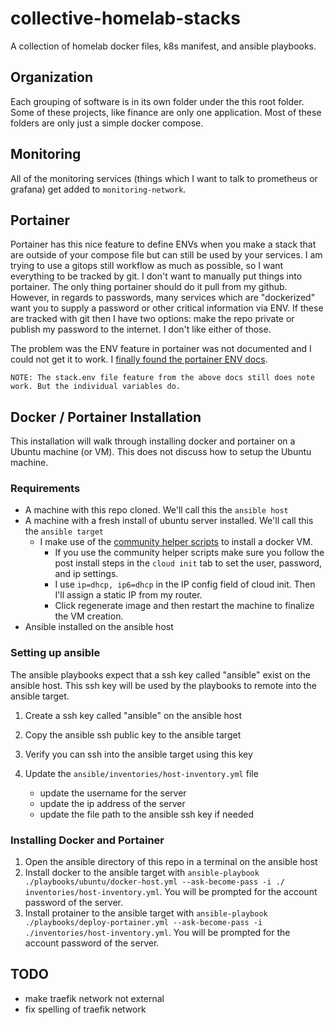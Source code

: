 # collective-homelab-stacks

A collection of homelab docker files, k8s manifest, and ansible playbooks.

## Organization

Each grouping of software is in its own folder under the this root folder. Some of these projects, like finance are only one application. Most of these folders are only just a simple docker compose.

## Monitoring

All of the monitoring services (things which I want to talk to prometheus or grafana) get added to `monitoring-network`.

## Portainer

Portainer has this nice feature to define ENVs when you make a stack that are outside of your compose file but can still be used by your services. I am trying to use a gitops still workflow as much as possible, so I want everything to be tracked by git. I don't want to manually put things into portainer. The only thing portainer should do it pull from my github. However, in regards to passwords, many services which are "dockerized" want you to supply a password or other critical information via ENV. If these are tracked with git then I have two options: make the repo private or publish my password to the internet. I don't like either of those. 

The problem was the ENV feature in portainer was not documented and I could not get it to work. I [finally found the portainer ENV docs](https://www.portainer.io/blog/using-env-files-in-stacks-with-portainer).

`NOTE: The stack.env file feature from the above docs still does note work. But the individual variables do.`

## Docker / Portainer Installation
This installation will walk through installing docker and portainer on a Ubuntu machine (or VM). This does not discuss how to setup the Ubuntu machine.

### Requirements

- A machine with this repo cloned. We'll call this the `ansible host`
- A machine with a fresh install of ubuntu server installed. We'll call this the `ansible target`
    - I make use of the [community helper scripts](https://community-scripts.github.io/ProxmoxVE/scripts?id=ubuntu2504-vm) to install a docker VM.
        - If you use the community helper scripts make sure you follow the post install steps in the `cloud init` tab to set the user, password, and ip settings.
        - I use `ip=dhcp, ip6=dhcp` in the IP config field of cloud init. Then I'll assign a static IP from my router.
        - Click regenerate image and then restart the machine to finalize the VM creation.
- Ansible installed on the ansible host

### Setting up ansible

The ansible playbooks expect that a ssh key called "ansible" exist on the ansible host. This ssh key will be used by the playbooks to remote into the ansible target.

1. Create a ssh key called "ansible" on the ansible host
2. Copy the ansible ssh public key to the ansible target
3. Verify you can ssh into the ansible target using this key
4. Update the `ansible/inventories/host-inventory.yml` file

    - update the username for the server
    - update the ip address of the server
    - update the file path to the ansible ssh key if needed

### Installing Docker and Portainer

1. Open the ansible directory of this repo in a terminal on the ansible host
2. Install docker to the ansible target with `ansible-playbook ./playbooks/ubuntu/docker-host.yml --ask-become-pass -i ./
inventories/host-inventory.yml`. You will be prompted for the account password of the server.
3. Install protainer to the ansible target with `ansible-playbook ./playbooks/deploy-portainer.yml --ask-become-pass -i ./inventories/host-inventory.yml`. You will be prompted for the account password of the server.

## TODO

- make traefik network not external
- fix spelling of traefik network
